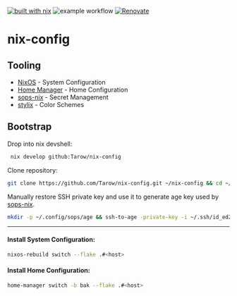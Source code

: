 [![built with nix](https://img.shields.io/static/v1?logo=nixos&logoColor=white&label=&message=Built%20with%20Nix&color=41439a)](https://builtwithnix.org)
![example workflow](https://github.com/tarow/nix-config/actions/workflows/ci.yaml/badge.svg)
[![Renovate](https://img.shields.io/badge/renovate-enabled-brightgreen.svg)](https://renovatebot.com)

# nix-config

## Tooling

- [NixOS](https://nixos.org/) - System Configuration
- [Home Manager](https://github.com/nix-community/home-manager) - Home Configuration
- [sops-nix](https://github.com/Mic92/sops-nix) - Secret Management
- [stylix](https://github.com/danth/stylix) - Color Schemes

## Bootstrap

Drop into nix devshell:

```bash
 nix develop github:Tarow/nix-config
```

Clone repository:

```bash
git clone https://github.com/Tarow/nix-config.git ~/nix-config && cd ~/nix-config
```

Manually restore SSH private key and use it to generate age key used by [sops-nix](https://github.com/Mic92/sops-nix).

```bash
mkdir -p ~/.config/sops/age && ssh-to-age -private-key -i ~/.ssh/id_ed25519 -o ~/.config/sops/age/keys.txt
```

---

#### Install System Configuration:

```bash
nixos-rebuild switch --flake .#<host>
```

#### Install Home Configuration:

```bash
home-manager switch -b bak --flake .#<host>
```
